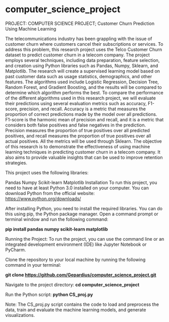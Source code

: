 # computer_science_project
PROJECT: COMPUTER SCIENCE PROJECT; Customer Churn Prediction Using Machine Learning

The telecommunications industry has been grappling with the issue of customer churn where customers cancel their subscriptions or services. To address this problem, this research project uses the Telco Customer Churn dataset to predict customer churn in a telecom company. The project employs several techniques, including data preparation, feature selection, and creation using Python libraries such as Pandas, Numpy, Sklearn, and Matplotlib.
The research will create a supervised learning model based on past customer data such as usage statistics, demographics, and other features. The algorithms used include Logistic Regression, Decision Tree, Random Forest, and Gradient Boosting, and the results will be compared to determine which algorithm performs the best. To compare the performance of the different algorithms used in this research project, we will evaluate their predictions using several evaluation metrics such as accuracy, F1-score, precision, and recall. Accuracy is a metric that measures the proportion of correct predictions made by the model over all predictions. F1-score is the harmonic mean of precision and recall, and it is a metric that considers both false positives and false negatives in the prediction. Precision measures the proportion of true positives over all predicted positives, and recall measures the proportion of true positives over all actual positives. All the metrics will be used through Sklearn.
The objective of this research is to demonstrate the effectiveness of using machine learning techniques in predicting customer churn in a telecom company. It also aims to provide valuable insights that can be used to improve retention strategies.


This project uses the following libraries:

Pandas
Numpy
Scikit-learn
Matplotlib
Installation
To run this project, you need to have at least Python 3.0 installed on your computer. You can download Python from the official website: https://www.python.org/downloads/

After installing Python, you need to install the required libraries. You can do this using pip, the Python package manager. Open a command prompt or terminal window and run the following command:

**pip install pandas numpy scikit-learn matplotlib**

Running the Project:
To run the project, you can use the command line or an integrated development environment (IDE) like Jupyter Notebook or PyCharm.

Clone the repository to your local machine by running the following command in your terminal:

**git clone https://github.com/Gepardius/computer_science_project.git**

Navigate to the project directory:
**cd computer_science_project**


Run the Python script:
**python CS_proj.py**

Note: The CS_proj.py script contains the code to load and preprocess the data, train and evaluate the machine learning models, and generate visualizations. 
